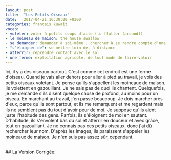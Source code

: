 ```yaml
---
layout: post
title:  "Les Petits Oiseaux"
date:   2017-04-21 16:30:00 +0300
categories: francais kuwait
vocab:
- voleter: voler à petits coups d’aile (to flutter (around))
- le moineau de maison: the house swallow
- se demander: demander à soi-même ; chercher à se rendre compte d’une chose ; s’interroger
- "s'éloigner de": se mettre loin de, à distance
- atterrir: reprendre contact avec le sol
- une ferme: exploitation agricole, de tout mode de faire-valoir
---
```

Ici, il y a des oiseaux partout.  C'est comme cet endroit est une ferme d'oiseau.  Quand je vais aller dehors pour aller à pied au travail, je vois des petits oiseaux voletant.  Je pense qu'ils s'appellent les moineaux de maison. Ils volettent en gazouillant.  Je ne sais pas de quoi ils chantent.  Quelquefois, je me demande s'ils disent quelque chose de profond, au moins pour un oiseau.  En marchant au travail, j'en passe beaucoup.  Je dois marcher près d'eux, parce qu'ils sont partout, et ils me remarquent et me regardent mais ils ne semblent pas du tout d'avoir peur de moi.  Je suppose qu'ils aient juste l'habitude des gens.  Parfois, ils s'éloignent de moi en sautant.  D'habitude, ils s'envolent bas du sol et atterrir en douceur et avec grâce, tout en gazouillant.  Je ne connais pas ces petits oiseaux, donc j'ai dû rechercher leur nom.  D'après les images, ils paraissent s'appeler les moineaux de maison.  Je n'en suis pas assez sûr, cependant.  


<br/>
## La Version Corrigée:  
<br/>  
